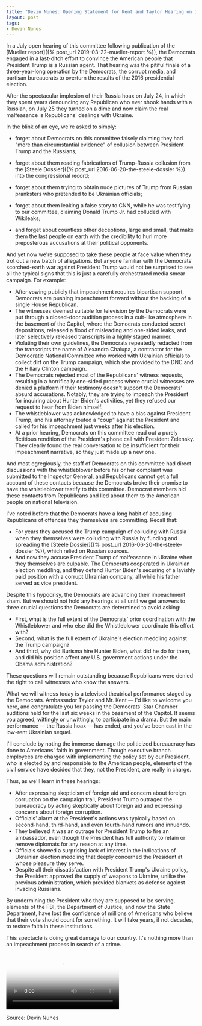 ```yaml
---
title: "Devin Nunes: Opening Statement for Kent and Taylor Hearing on Impeachment"
layout: post
tags:
- Devin Nunes
---
```


In a July open hearing of this committee following publication of the [Mueller report]({% post_url 2019-03-22-mueller-report %}), the Democrats engaged in a last-ditch effort to convince the American people that President Trump is a Russian agent. That hearing was the pitiful finale of a three-year-long operation by the Democrats, the corrupt media, and partisan bureaucrats to overturn the results of the 2016 presidential election.

After the spectacular implosion of their Russia hoax on July 24, in which they spent years denouncing any Republican who ever shook hands with a Russian, on July 25 they turned on a dime and now claim the real malfeasance is Republicans' dealings with Ukraine.

In the blink of an eye, we're asked to simply:

- forget about Democrats on this committee falsely claiming they had "more than circumstantial evidence" of collusion between President Trump and the Russians;

- forget about them reading fabrications of Trump-Russia collusion from the [Steele Dossier]({% post_url 2016-06-20-the-steele-dossier %}) into the congressional record;

- forget about them trying to obtain nude pictures of Trump from Russian pranksters who pretended to be Ukrainian officials;

- forget about them leaking a false story to CNN, while he was testifying to our committee, claiming Donald Trump Jr. had colluded with Wikileaks;

- and forget about countless other deceptions, large and small, that make them the last people on earth with the credibility to hurl more preposterous accusations at their political opponents.

And yet now we're supposed to take these people at face value when they trot out a new batch of allegations. But anyone familiar with the Democrats' scorched-earth war against President Trump would not be surprised to see all the typical signs that this is just a carefully orchestrated media smear campaign. For example:

- After vowing publicly that impeachment requires bipartisan support, Democrats are pushing impeachment forward without the backing of a single House Republican.
- The witnesses deemed suitable for television by the Democrats were put through a closed-door audition process in a cult-like atmosphere in the basement of the Capitol, where the Democrats conducted secret depositions, released a flood of misleading and one-sided leaks, and later selectively released transcripts in a highly staged manner.
- Violating their own guidelines, the Democrats repeatedly redacted from the transcripts the name of Alexandra Chalupa, a contractor for the Democratic National Committee who worked with Ukrainian officials to collect dirt on the Trump campaign, which she provided to the DNC and the Hillary Clinton campaign.
- The Democrats rejected most of the Republicans' witness requests, resulting in a horrifically one-sided process where crucial witnesses are denied a platform if their testimony doesn't support the Democrats' absurd accusations. Notably, they are trying to impeach the President for inquiring about Hunter Biden's activities, yet they refused our request to hear from Biden himself.
- The whistleblower was acknowledged to have a bias against President Trump, and his attorney touted a "coup" against the President and called for his impeachment just weeks after his election.
- At a prior hearing, Democrats on this committee read out a purely fictitious rendition of the President's phone call with President Zelensky. They clearly found the real conversation to be insufficient for their impeachment narrative, so they just made up a new one.

And most egregiously, the staff of Democrats on this committee had direct discussions with the whistleblower before his or her complaint was submitted to the Inspector General, and Republicans cannot get a full account of these contacts because the Democrats broke their promise to have the whistleblower testify to this committee. Democrat members hid these contacts from Republicans and lied about them to the American people on national television.

I've noted before that the Democrats have a long habit of accusing Republicans of offences they themselves are committing. Recall that:

- For years they accused the Trump campaign of colluding with Russia when they themselves were colluding with Russia by funding and spreading the [Steele Dossier]({% post_url 2016-06-20-the-steele-dossier %}), which relied on Russian sources.
- And now they accuse President Trump of malfeasance in Ukraine when they themselves are culpable. The Democrats cooperated in Ukrainian election meddling, and they defend Hunter Biden's securing of a lavishly paid position with a corrupt Ukrainian company, all while his father served as vice president.

Despite this hypocrisy, the Democrats are advancing their impeachment sham. But we should not hold any hearings at all until we get answers to three crucial questions the Democrats are determined to avoid asking:

- First, what is the full extent of the Democrats' prior coordination with the Whistleblower and who else did the Whistleblower coordinate this effort with?
- Second, what is the full extent of Ukraine's election meddling against the Trump campaign?
- And third, why did Burisma hire Hunter Biden, what did he do for them, and did his position affect any U.S. government actions under the Obama administration?

These questions will remain outstanding because Republicans were denied the right to call witnesses who know the answers.

What we will witness today is a televised theatrical performance staged by the Democrats. Ambassador Taylor and Mr. Kent — I'd like to welcome you here, and congratulate you for passing the Democrats' Star Chamber auditions held for the last six weeks in the basement of the Capitol. It seems you agreed, wittingly or unwittingly, to participate in a drama. But the main performance — the Russia hoax — has ended, and you've been cast in the low-rent Ukrainian sequel.

I'll conclude by noting the immense damage the politicized bureaucracy has done to Americans' faith in government. Though executive branch employees are charged with implementing the policy set by our President, who is elected by and responsible to the American people, elements of the civil service have decided that they, not the President, are really in charge.

Thus, as we'll learn in these hearings:

- After expressing skepticism of foreign aid and concern about foreign corruption on the campaign trail, President Trump outraged the bureaucracy by acting skeptically about foreign aid and expressing concerns about foreign corruption.
- Officials' alarm at the President's actions was typically based on second-hand, third-hand, and even fourth-hand rumors and innuendo.
- They believed it was an outrage for President Trump to fire an ambassador, even though the President has full authority to retain or remove diplomats for any reason at any time.
- Officials showed a surprising lack of interest in the indications of Ukrainian election meddling that deeply concerned the President at whose pleasure they serve.
- Despite all their dissatisfaction with President Trump's Ukraine policy, the President approved the supply of weapons to Ukraine, unlike the previous administration, which provided blankets as defense against invading Russians.

By undermining the President who they are supposed to be serving, elements of the FBI, the Department of Justice, and now the State Department, have lost the confidence of millions of Americans who believe that their vote should count for something. It will take years, if not decades, to restore faith in these institutions.

This spectacle is doing great damage to our country. It's nothing more than an impeachment process in search of a crime.

<video controls src="/assets/2022-12-11-nunes-v-schiff.mp4" poster="/assets/2022-12-11-nunes-v-schiff.jpg"></video>

Source: Devin Nunes
